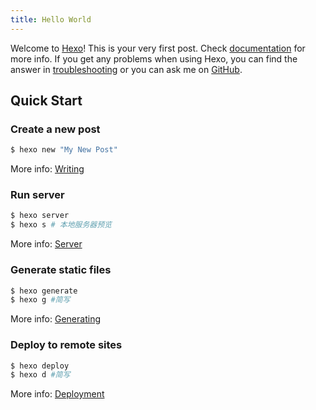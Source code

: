 ```yaml
---
title: Hello World
---
```

Welcome to [Hexo](https://hexo.io/)! This is your very first post. Check [documentation](https://hexo.io/docs/) for more info. If you get any problems when using Hexo, you can find the answer in [troubleshooting](https://hexo.io/docs/troubleshooting.html) or you can ask me on [GitHub](https://github.com/hexojs/hexo/issues).

## Quick Start

### Create a new post

``` bash
$ hexo new "My New Post"
```

More info: [Writing](https://hexo.io/docs/writing.html)

### Run server

``` bash
$ hexo server
$ hexo s # 本地服务器预览
```

More info: [Server](https://hexo.io/docs/server.html)

### Generate static files

``` bash
$ hexo generate
$ hexo g #简写
```

More info: [Generating](https://hexo.io/docs/generating.html)

### Deploy to remote sites

``` bash
$ hexo deploy
$ hexo d #简写
```

More info: [Deployment](https://hexo.io/docs/one-command-deployment.html)
